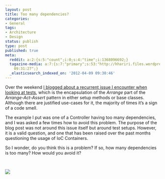 ```yaml
---
layout: post
title: Too many dependencies?
categories:
- General
tags:
- Architecture
- Design
status: publish
type: post
published: true
meta:
  reddit: a:2:{s:5:"count";i:0;s:4:"time";i:1368096692;}
  tagazine-media: a:7:{s:7:"primary";s:53:"http://hhariri.files.wordpress.com/2012/04/image4.png";s:6:"images";a:1:{s:53:"http://hhariri.files.wordpress.com/2012/04/image4.png";a:6:{s:8:"file_url";s:53:"http://hhariri.files.wordpress.com/2012/04/image4.png";s:5:"width";s:3:"519";s:6:"height";s:3:"470";s:4:"type";s:5:"image";s:4:"area";s:6:"243930";s:9:"file_path";s:0:"";}}s:6:"videos";a:0:{}s:11:"image_count";s:1:"1";s:6:"author";s:7:"5078411";s:7:"blog_id";s:8:"11677451";s:9:"mod_stamp";s:19:"2012-04-09
    09:31:27";}
  _elasticsearch_indexed_on: '2012-04-09 09:30:46'
---
```

<p>Over the weekend <a href="http://hadihariri.com/2012/04/07/test-setups-and-design-smells/">I blogged about a recurrent issue I encounter when looking at tests</a>, which is the encapsulation of the <em>Arrange </em>part of the <em>Arrange-Act-Assert </em>pattern in either setup methods or base classes. Although there are justified use-cases for it, the majority of times it’s a sign of a code smell. </p> <p>The example I put was one of a Controller having too many dependencies, and I was asked a few times how to avoid this problem. The purpose of the blog post was not around this issue itself but around test setups. However, it is a valid question, and one that has been raised over the past months questioning the usage of IoC Containers.</p> <p>So I wonder, do you think this is a problem? If so, how many dependencies is too many? How would you avoid it? </p> <p>&nbsp;</p> <p><img src="http://hhariri.files.wordpress.com/2012/04/image4.png"></p>

